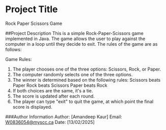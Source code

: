 # Project Title
Rock Paper Scissors Game

##Project Description
This is a simple Rock-Paper-Scissors game implemented in Java. The game allows the user to play against the computer in a loop until they decide to exit. The rules of the game are as follows:

Game Rules:
1. The player chooses one of the three options: Scissors, Rock, or Paper.
2. The computer randomly selects one of the three options.
3. The winner is determined based on the following rules:
   Scissors beats Paper
   Rock beats Scissors
   Paper beats Rock
4. If both choices are the same, it's a tie.
5. The score is updated after each round.
6. The player can type "exit" to quit the game, at which point the final score is displayed.

###Author Information
Author: [Amandeep Kaur]
Email: W0836054@myscc.ca
Date: [13/02/2025]
